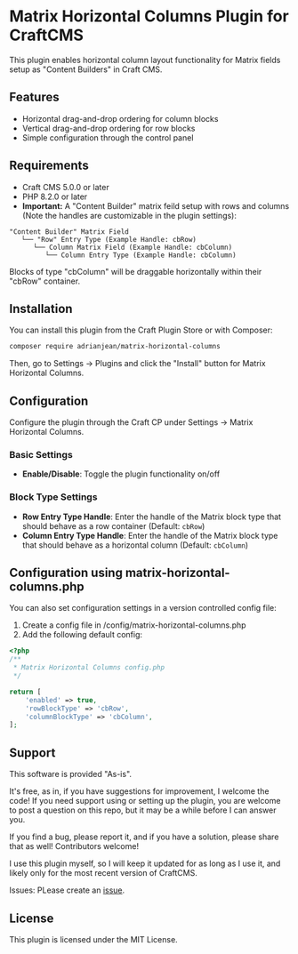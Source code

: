 # Matrix Horizontal Columns Plugin for CraftCMS

This plugin enables horizontal column layout functionality for Matrix fields setup as "Content Builders" in Craft CMS.

## Features

- Horizontal drag-and-drop ordering for column blocks
- Vertical drag-and-drop ordering for row blocks
- Simple configuration through the control panel

## Requirements

- Craft CMS 5.0.0 or later
- PHP 8.2.0 or later
- **Important:** A "Content Builder" matrix feild setup with rows and columns (Note the handles are customizable in the plugin settings):

```
"Content Builder" Matrix Field
   └── "Row" Entry Type (Example Handle: cbRow)
      └── Column Matrix Field (Example Handle: cbColumn)
         └── Column Entry Type (Example Handle: cbColumn)
```
Blocks of type "cbColumn" will be draggable horizontally within their "cbRow" container.


## Installation

You can install this plugin from the Craft Plugin Store or with Composer:

```bash
composer require adrianjean/matrix-horizontal-columns
```

Then, go to Settings → Plugins and click the "Install" button for Matrix Horizontal Columns.

## Configuration

Configure the plugin through the Craft CP under Settings → Matrix Horizontal Columns.

### Basic Settings
- **Enable/Disable**: Toggle the plugin functionality on/off

### Block Type Settings
- **Row Entry Type Handle**: Enter the handle of the Matrix block type that should behave as a row container (Default: `cbRow`)
- **Column Entry Type Handle**: Enter the handle of the Matrix block type that should behave as a horizontal column (Default: `cbColumn`)

## Configuration using matrix-horizontal-columns.php

You can also set configuration settings in a version controlled config file:

1. Create a config file in /config/matrix-horizontal-columns.php
2. Add the following default config:

```php
<?php
/**
 * Matrix Horizontal Columns config.php
 */

return [
    'enabled' => true,
    'rowBlockType' => 'cbRow',
    'columnBlockType' => 'cbColumn',
];
```

## Support

This software is provided "As-is". 

It's free, as in, if you have suggestions for improvement, I welcome the code! If you need support using or setting up the plugin, you are welcome to post a question on this repo, but it may be a while before I can answer you.

If you find a bug, please report it, and if you have a solution, please share that as well! Contributors welcome!

I use this plugin myself, so I will keep it updated for as long as I use it, and likely only for the most recent version of CraftCMS.

Issues: PLease create an [issue](https://github.com/adrianjean/matrix-horizontal-columns/issues).

## License

This plugin is licensed under the MIT License. 